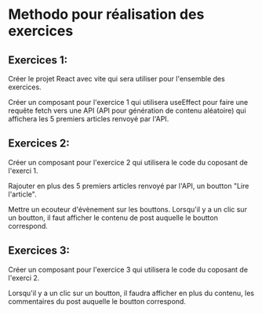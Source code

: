# Methodo pour réalisation des exercices

## Exercices 1:

Créer le projet React avec vite qui sera utiliser pour l'ensemble des exercices.

Créer un composant pour l'exercice 1 qui utilisera useEffect pour faire une requête fetch vers une API (API pour génération de contenu aléatoire) qui affichera les 5 premiers articles renvoyé par l'API.

## Exercices 2:

Créer un composant pour l'exercice 2 qui utilisera le code du coposant de l'exerci 1.

Rajouter en plus  des  5 premiers articles renvoyé par l'API, un boutton "Lire l'article".

Mettre un ecouteur d'évènement sur les bouttons. Lorsqu'il y a un clic sur un boutton, il faut afficher le contenu de post auquelle le boutton correspond.

## Exercices 3:

Créer un composant pour l'exercice 3 qui utilisera le code du coposant de l'exerci 2.

Lorsqu'il y a un clic sur un boutton, il faudra afficher en plus du contenu, les commentaires du post auquelle le boutton correspond.